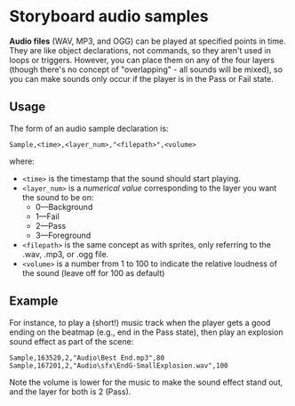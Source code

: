 # Storyboard audio samples

**Audio files** (WAV, MP3, and OGG) can be played at specified points in time. They are like object declarations, not commands, so they aren't used in loops or triggers. However, you can place them on any of the four layers (though there's no concept of "overlapping" - all sounds will be mixed), so you can make sounds only occur if the player is in the Pass or Fail state.

## Usage

The form of an audio sample declaration is:

`Sample,<time>,<layer_num>,"<filepath>",<volume>`

where:

- `<time>` is the timestamp that the sound should start playing.
- `<layer_num>` is a *numerical value* corresponding to the layer you want the sound to be on:
  - 0—Background
  - 1—Fail
  - 2—Pass
  - 3—Foreground
- `<filepath>` is the same concept as with sprites, only referring to the .wav, .mp3, or .ogg file.
- `<volume>` is a number from 1 to 100 to indicate the relative loudness of the sound (leave off for 100 as default)

## Example

For instance, to play a (short!) music track when the player gets a good ending on the beatmap (e.g., end in the Pass state), then play an explosion sound effect as part of the scene:

```
Sample,163520,2,"Audio\Best End.mp3",80
Sample,167201,2,"Audio\sfx\EndG-SmallExplosion.wav",100
```

Note the volume is lower for the music to make the sound effect stand out, and the layer for both is 2 (Pass).
